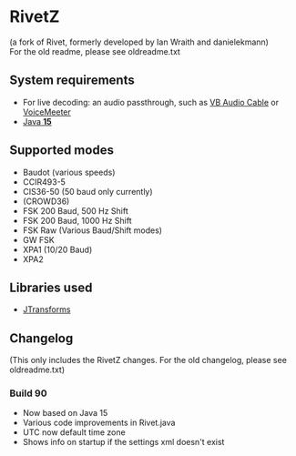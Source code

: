 # RivetZ
(a fork of Rivet, formerly developed by Ian Wraith and danielekmann)  
For the old readme, please see oldreadme.txt
## System requirements  
- For live decoding: an audio passthrough, such as [VB Audio Cable](https://vb-audio.com/Cable/) or [VoiceMeeter](https://vb-audio.com/Voicemeeter/)
- [Java **15**](https://www.oracle.com/de/java/technologies/javase-jdk15-downloads.html)
## Supported modes
- Baudot (various speeds)
- CCIR493-5
- CIS36-50 (50 baud only currently)
- (CROWD36)  
- FSK 200 Baud, 500 Hz Shift
- FSK 200 Baud, 1000 Hz Shift
- FSK Raw (Various Baud/Shift modes)
- GW FSK
- XPA1 (10/20 Baud)
- XPA2
## Libraries used
- [JTransforms](http://sites.google.com/site/piotrwendykier/software/jtransforms)
## Changelog
(This only includes the RivetZ changes. For the old changelog, please see oldreadme.txt)
### Build 90
- Now based on Java 15
- Various code improvements in Rivet.java 
- UTC now default time zone
- Shows info on startup if the settings xml doesn't exist